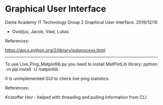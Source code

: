 # Graphical User Interface
Dania Academy IT Technology Group 2 Graphical User Interface. 2019/12/16


* Ovidijus, Jacob, Vlad, Lukas 


References:

https://docs.python.org/2/library/subprocess.html


************************

To use Live_Ping_Matplotlib.py you need to install MatPlotLib library: python -m pip install -U matplotlib

It is unimplemented GUI to check live ping statistics.

References:

Kristoffer Hov - helped with threading and pulling information from CLI.
